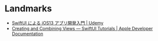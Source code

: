 # Landmarks

- [SwiftUI による iOS13 アプリ開発入門 | Udemy](https://www.udemy.com/course/swiftuiappdev/)
- [Creating and Combining Views — SwiftUI Tutorials | Apple Developer Documentation](https://developer.apple.com/tutorials/swiftui/creating-and-combining-views)
